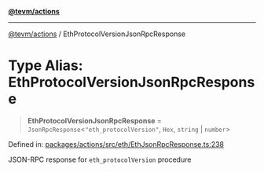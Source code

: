 [**@tevm/actions**](../README.md)

***

[@tevm/actions](../globals.md) / EthProtocolVersionJsonRpcResponse

# Type Alias: EthProtocolVersionJsonRpcResponse

> **EthProtocolVersionJsonRpcResponse** = `JsonRpcResponse`\<`"eth_protocolVersion"`, `Hex`, `string` \| `number`\>

Defined in: [packages/actions/src/eth/EthJsonRpcResponse.ts:238](https://github.com/evmts/tevm-monorepo/blob/main/packages/actions/src/eth/EthJsonRpcResponse.ts#L238)

JSON-RPC response for `eth_protocolVersion` procedure
